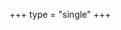 +++
type = "single"
+++

<!--
* #### [VirtualBox](http://dl.sabayon.org/iso/monthly/Sabayon_Linux_16.11_amd64_SpinBase-ovz.tar.gz)

    OVZ image
    * [Download](http://dl.sabayon.org/iso/monthly/Sabayon_Linux_16.11_amd64_SpinBase-ovz.tar.gz)
    * [MD5](http://dl.sabayon.org/iso/monthly/Sabayon_Linux_16.11_amd64_SpinBase-ovz.tar.gz.md5)
    * [Package list](http://dl.sabayon.org/iso/monthly/Sabayon_Linux_16.11_amd64_SpinBase.iso.pkglist)
-->
